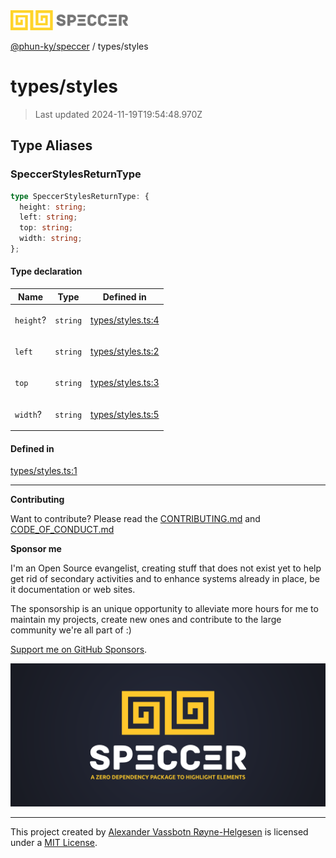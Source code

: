 <div>
  <img alt="SPECCER logo" src="https://raw.githubusercontent.com/phun-ky/speccer/main/public/logo-speccer-horizontal-colored-package.svg?raw=true" style="max-height:32px;" />
</div>

[@phun-ky/speccer](../README.md) / types/styles

# types/styles

> Last updated 2024-11-19T19:54:48.970Z

## Type Aliases

### SpeccerStylesReturnType

```ts
type SpeccerStylesReturnType: {
  height: string;
  left: string;
  top: string;
  width: string;
};
```

#### Type declaration

<table>
<thead>
<tr>
<th>Name</th>
<th>Type</th>
<th>Defined in</th>
</tr>
</thead>
<tbody>
<tr>
<td>

`height`?

</td>
<td>

`string`

</td>
<td>

[types/styles.ts:4](https://github.com/phun-ky/speccer/blob/main/src/types/styles.ts#L4)

</td>
</tr>
<tr>
<td>

`left`

</td>
<td>

`string`

</td>
<td>

[types/styles.ts:2](https://github.com/phun-ky/speccer/blob/main/src/types/styles.ts#L2)

</td>
</tr>
<tr>
<td>

`top`

</td>
<td>

`string`

</td>
<td>

[types/styles.ts:3](https://github.com/phun-ky/speccer/blob/main/src/types/styles.ts#L3)

</td>
</tr>
<tr>
<td>

`width`?

</td>
<td>

`string`

</td>
<td>

[types/styles.ts:5](https://github.com/phun-ky/speccer/blob/main/src/types/styles.ts#L5)

</td>
</tr>
</tbody>
</table>

#### Defined in

[types/styles.ts:1](https://github.com/phun-ky/speccer/blob/main/src/types/styles.ts#L1)

---

**Contributing**

Want to contribute? Please read the [CONTRIBUTING.md](https://github.com/phun-ky/speccer/blob/main/CONTRIBUTING.md) and [CODE_OF_CONDUCT.md](https://github.com/phun-ky/speccer/blob/main/CODE_OF_CONDUCT.md)

**Sponsor me**

I'm an Open Source evangelist, creating stuff that does not exist yet to help get rid of secondary activities and to enhance systems already in place, be it documentation or web sites.

The sponsorship is an unique opportunity to alleviate more hours for me to maintain my projects, create new ones and contribute to the large community we're all part of :)

[Support me on GitHub Sponsors](https://github.com/sponsors/phun-ky).

![Speccer banner, with logo and slogan: A zero dependency package to annotate or highlight elements](https://github.com/phun-ky/speccer/blob/main/public/speccer-banner.png?raw=true)

---

This project created by [Alexander Vassbotn Røyne-Helgesen](http://phun-ky.net) is licensed under a [MIT License](https://choosealicense.com/licenses/mit/).
